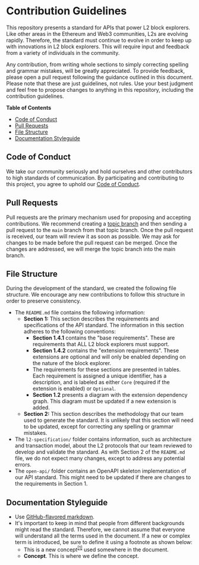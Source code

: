 # Contribution Guidelines

This repository presents a standard for APIs that power L2 block explorers. Like other areas in the Ethereum and Web3 communities, L2s are evolving rapidly. Therefore, the standard must continue to evolve in order to keep up with innovations in L2 block explorers. This will require input and feedback from a variety of individuals in the community.

Any contribution, from writing whole sections to simply correcting spelling and grammar mistakes, will be greatly appreciated. To provide feedback, please open a pull request following the guidance outlined in this document. Please note that these are just guidelines, not rules. Use your best judgment and feel free to propose changes to anything in this repository, including the contribution guidelines. 

**Table of Contents**

- [Code of Conduct](#code-of-conduct)
- [Pull Requests](#pull-requests)
- [File Structure](#file-structure)
- [Documentation Styleguide](#documentation-styleguide)

## Code of Conduct

We take our community seriously and hold ourselves and other contributors to high standards of communication. By participating and contributing to this project, you agree to uphold our [Code of Conduct](./CODE_OF_CONDUCT.md). 

## Pull Requests

Pull requests are the primary mechanism used for proposing and accepting contributions. We recommend creating a [topic branch](https://www.git-scm.com/book/en/v2/Git-Branching-Branching-Workflows#Topic-Branches) and then sending a pull request to the `main` branch from that topic branch. Once the pull request is received, our team will review it as soon as possible. We may ask for changes to be made before the pull request can be merged. Once the changes are addressed, we will merge the topic branch into the main branch.

## File Structure
During the development of the standard, we created the following file structure. We encourage any new contributions to follow this structure in order to preserve consistency.
- The `README.md` file contains the following information:
    - **Section 1:** This section describes the requirements and specifications of the API standard. The information in this section adheres to the following conventions:
        - **Section 1.4.1** contains the "base requirements". These are requirements that ALL L2 block explorers must support.
        - **Section 1.4.2** contains the "extension requirements". These extensions are optional and will only be enabled depending on the nature of the block explorer.
        - The requirements for these sections are presented in tables. Each requirement is assigned a unique identifier, has a description, and is labeled as either `Core` (required if the extension is enabled) or `Optional`.
        - **Section 1.2** presents a diagram with the extension dependency graph. This diagram must be updated if a new extension is added.
    - **Section 2:** This section describes the methodology that our team used to generate the standard. It is unlikely that this section will need to be updated, except for correcting any spelling or grammar mistakes.
- The `l2-specification/` folder contains information, such as architecture and transaction model, about the L2 protocols that our team reviewed to develop and validate the standard. As with Section 2 of the `README.md` file, we do not expect many changes, except to address any potential errors.
- The `open-api/` folder contains an OpenAPI skeleton implementation of our API standard. This might need to be updated if there are changes to the requirements in Section 1. 

## Documentation Styleguide

- Use [GitHub-flavored markdown](https://docs.github.com/en/get-started/writing-on-github/getting-started-with-writing-and-formatting-on-github/basic-writing-and-formatting-syntax#GitHub-flavored-markdown).
- It's important to keep in mind that people from different backgrounds might read the standard. Therefore, we cannot assume that everyone will understand all the terms used in the document. If a new or complex term is introduced, be sure to define it using a footnote as shown below:
    - This is a new concept<sup>[[1]](#test-concept)</sup> used somewhere in the document.
    - <a id="test-concept"></a> **Concept**. This is where we define the concept.